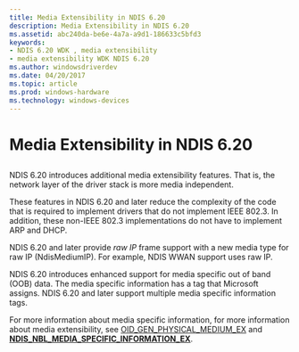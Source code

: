 ```yaml
---
title: Media Extensibility in NDIS 6.20
description: Media Extensibility in NDIS 6.20
ms.assetid: abc240da-be6e-4a7a-a9d1-186633c5bfd3
keywords:
- NDIS 6.20 WDK , media extensibility
- media extensibility WDK NDIS 6.20
ms.author: windowsdriverdev
ms.date: 04/20/2017
ms.topic: article
ms.prod: windows-hardware
ms.technology: windows-devices
---
```


# Media Extensibility in NDIS 6.20


## <a href="" id="ddk-media-extensibility-in-ndis-6-20-ng"></a>


NDIS 6.20 introduces additional media extensibility features. That is, the network layer of the driver stack is more media independent.

These features in NDIS 6.20 and later reduce the complexity of the code that is required to implement drivers that do not implement IEEE 802.3. In addition, these non-IEEE 802.3 implementations do not have to implement ARP and DHCP.

NDIS 6.20 and later provide *raw IP* frame support with a new media type for raw IP (NdisMediumIP). For example, NDIS WWAN support uses raw IP.

NDIS 6.20 introduces enhanced support for media specific out of band (OOB) data. The media specific information has a tag that Microsoft assigns. NDIS 6.20 and later support multiple media specific information tags.

For more information about media specific information, for more information about media extensibility, see [OID\_GEN\_PHYSICAL\_MEDIUM\_EX](https://msdn.microsoft.com/library/windows/hardware/ff569622) and [**NDIS\_NBL\_MEDIA\_SPECIFIC\_INFORMATION\_EX**](https://msdn.microsoft.com/library/windows/hardware/ff566518).

 

 





